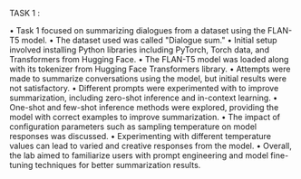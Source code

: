 TASK 1 : 

•	Task 1 focused on summarizing dialogues from a dataset using the FLAN-T5 model.
•	The dataset used was called "Dialogue sum."
•	Initial setup involved installing Python libraries including PyTorch, Torch data, and Transformers from Hugging Face.
•	The FLAN-T5 model was loaded along with its tokenizer from Hugging Face Transformers library.
•	Attempts were made to summarize conversations using the model, but initial results were not satisfactory.
•	Different prompts were experimented with to improve summarization, including zero-shot inference and in-context learning.
•	One-shot and few-shot inference methods were explored, providing the model with correct examples to improve summarization.
•	The impact of configuration parameters such as sampling temperature on model responses was discussed.
•	Experimenting with different temperature values can lead to varied and creative responses from the model.
•	Overall, the lab aimed to familiarize users with prompt engineering and model fine-tuning techniques for better summarization results.
